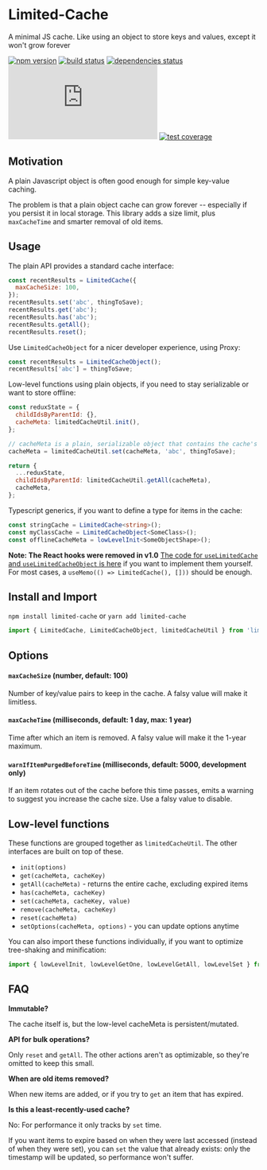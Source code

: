 # Limited-Cache

A minimal JS cache. Like using an object to store keys and values, except it won't grow forever

[![npm version](https://img.shields.io/npm/v/limited-cache.svg)](https://www.npmjs.com/package/limited-cache)
[![build status](https://img.shields.io/travis/com/spautz/limited-cache.svg)](https://travis-ci.com/spautz/limited-cache)
[![dependencies status](https://img.shields.io/badge/dependencies-none-green.svg)](https://david-dm.org/spautz/limited-cache)
[![gzip size](http://img.badgesize.io/https://unpkg.com/limited-cache@latest/dist/limited-cache.cjs.production.min.js?compression=gzip)](https://bundlephobia.com/result?p=limited-cache)
[![test coverage](https://img.shields.io/coveralls/github/spautz/limited-cache.svg)](https://coveralls.io/github/spautz/limited-cache)

## Motivation

A plain Javascript object is often good enough for simple key-value caching.

The problem is that a plain object cache can grow forever -- especially if you persist it in local storage. This library
adds a size limit, plus `maxCacheTime` and smarter removal of old items.

## Usage

The plain API provides a standard cache interface:

```javascript
const recentResults = LimitedCache({
  maxCacheSize: 100,
});
recentResults.set('abc', thingToSave);
recentResults.get('abc');
recentResults.has('abc');
recentResults.getAll();
recentResults.reset();
```

Use `LimitedCacheObject` for a nicer developer experience, using Proxy:

```javascript
const recentResults = LimitedCacheObject();
recentResults['abc'] = thingToSave;
```

Low-level functions using plain objects, if you need to stay serializable or want to store offline:

```javascript
const reduxState = {
  childIdsByParentId: {},
  cacheMeta: limitedCacheUtil.init(),
};

// cacheMeta is a plain, serializable object that contains the cache's internal state
cacheMeta = limitedCacheUtil.set(cacheMeta, 'abc', thingToSave);

return {
  ...reduxState,
  childIdsByParentId: limitedCacheUtil.getAll(cacheMeta),
  cacheMeta,
};
```

Typescript generics, if you want to define a type for items in the cache:

```typescript
const stringCache = LimitedCache<string>();
const myClassCache = LimitedCacheObject<SomeClass>();
const offlineCacheMeta = lowLevelInit<SomeObjectShape>();
```

**Note: The React hooks were removed in v1.0**
[The code for `useLimitedCache` and `useLimitedCacheObject` is here](https://github.com/spautz/limited-cache/blob/v0.5.1/src/hooks.ts)
if you want to implement them yourself. For most cases, a `useMemo(() => LimitedCache(), []))` should be enough.

## Install and Import

`npm install limited-cache` or `yarn add limited-cache`

```javascript
import { LimitedCache, LimitedCacheObject, limitedCacheUtil } from 'limited-cache';
```

## Options

#### `maxCacheSize` (number, default: 100)

Number of key/value pairs to keep in the cache. A falsy value will make it limitless.

#### `maxCacheTime` (milliseconds, default: 1 day, max: 1 year)

Time after which an item is removed. A falsy value will make it the 1-year maximum.

#### `warnIfItemPurgedBeforeTime` (milliseconds, default: 5000, development only)

If an item rotates out of the cache before this time passes, emits a warning to suggest you increase the cache size.
Use a falsy value to disable.

## Low-level functions

These functions are grouped together as `limitedCacheUtil`. The other interfaces are built on top of these.

- `init(options)`
- `get(cacheMeta, cacheKey)`
- `getAll(cacheMeta)` - returns the entire cache, excluding expired items
- `has(cacheMeta, cacheKey)`
- `set(cacheMeta, cacheKey, value)`
- `remove(cacheMeta, cacheKey)`
- `reset(cacheMeta)`
- `setOptions(cacheMeta, options)` - you can update options anytime

You can also import these functions individually, if you want to optimize tree-shaking and minification:

```javascript
import { lowLevelInit, lowLevelGetOne, lowLevelGetAll, lowLevelSet } from 'limited-cache';
```

## FAQ

**Immutable?**

The cache itself is, but the low-level cacheMeta is persistent/mutated.

**API for bulk operations?**

Only `reset` and `getAll`. The other actions aren't as optimizable, so they're omitted to keep this small.

**When are old items removed?**

When new items are added, or if you try to `get` an item that has expired.

**Is this a least-recently-used cache?**

No: For performance it only tracks by `set` time.

If you want items to expire based on when they were last accessed (instead of when they were set), you can `set`
the value that already exists: only the timestamp will be updated, so performance won't suffer.
